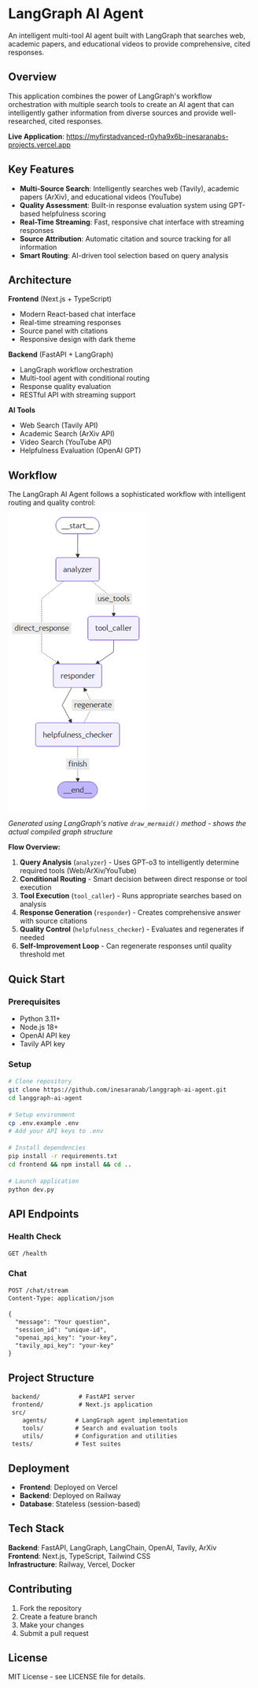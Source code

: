 ﻿# LangGraph AI Agent

An intelligent multi-tool AI agent built with LangGraph that searches web, academic papers, and educational videos to provide comprehensive, cited responses.

## Overview

This application combines the power of LangGraph's workflow orchestration with multiple search tools to create an AI agent that can intelligently gather information from diverse sources and provide well-researched, cited responses.

**Live Application**: https://myfirstadvanced-r0yha9x6b-inesaranabs-projects.vercel.app

## Key Features

- **Multi-Source Search**: Intelligently searches web (Tavily), academic papers (ArXiv), and educational videos (YouTube)
- **Quality Assessment**: Built-in response evaluation system using GPT-based helpfulness scoring
- **Real-Time Streaming**: Fast, responsive chat interface with streaming responses
- **Source Attribution**: Automatic citation and source tracking for all information
- **Smart Routing**: AI-driven tool selection based on query analysis

## Architecture

**Frontend** (Next.js + TypeScript)
- Modern React-based chat interface
- Real-time streaming responses
- Source panel with citations
- Responsive design with dark theme

**Backend** (FastAPI + LangGraph)
- LangGraph workflow orchestration
- Multi-tool agent with conditional routing
- Response quality evaluation
- RESTful API with streaming support

**AI Tools**
- Web Search (Tavily API)
- Academic Search (ArXiv API) 
- Video Search (YouTube API)
- Helpfulness Evaluation (OpenAI GPT)

## Workflow

The LangGraph AI Agent follows a sophisticated workflow with intelligent routing and quality control:

![LangGraph Workflow](diagrams/langgraph_native_workflow.png)

*Generated using LangGraph's native `draw_mermaid()` method - shows the actual compiled graph structure*

**Flow Overview:**
1. **Query Analysis** (`analyzer`) - Uses GPT-o3 to intelligently determine required tools (Web/ArXiv/YouTube)
2. **Conditional Routing** - Smart decision between direct response or tool execution
3. **Tool Execution** (`tool_caller`) - Runs appropriate searches based on analysis
4. **Response Generation** (`responder`) - Creates comprehensive answer with source citations  
5. **Quality Control** (`helpfulness_checker`) - Evaluates and regenerates if needed
6. **Self-Improvement Loop** - Can regenerate responses until quality threshold met

## Quick Start

### Prerequisites
- Python 3.11+
- Node.js 18+
- OpenAI API key
- Tavily API key

### Setup
```bash
# Clone repository
git clone https://github.com/inesaranab/langgraph-ai-agent.git
cd langgraph-ai-agent

# Setup environment
cp .env.example .env
# Add your API keys to .env

# Install dependencies
pip install -r requirements.txt
cd frontend && npm install && cd ..

# Launch application
python dev.py
```

## API Endpoints

### Health Check
```http
GET /health
```

### Chat
```http
POST /chat/stream
Content-Type: application/json

{
  "message": "Your question",
  "session_id": "unique-id",
  "openai_api_key": "your-key",
  "tavily_api_key": "your-key"
}
```

## Project Structure

```
 backend/           # FastAPI server
 frontend/          # Next.js application
 src/
    agents/        # LangGraph agent implementation
    tools/         # Search and evaluation tools
    utils/         # Configuration and utilities
 tests/            # Test suites
```

## Deployment

- **Frontend**: Deployed on Vercel
- **Backend**: Deployed on Railway
- **Database**: Stateless (session-based)

## Tech Stack

**Backend**: FastAPI, LangGraph, LangChain, OpenAI, Tavily, ArXiv  
**Frontend**: Next.js, TypeScript, Tailwind CSS  
**Infrastructure**: Railway, Vercel, Docker

## Contributing

1. Fork the repository
2. Create a feature branch
3. Make your changes
4. Submit a pull request

## License

MIT License - see LICENSE file for details.
